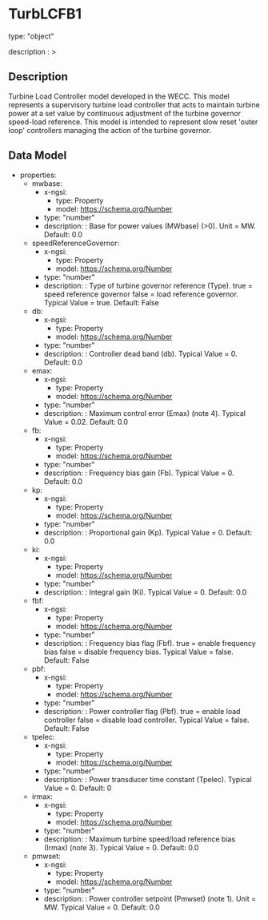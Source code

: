 # TurbLCFB1
type: "object"
description : >
## Description
Turbine Load Controller model developed in the WECC.  This model represents a supervisory turbine load controller that acts to maintain turbine power at a set value by continuous adjustment of the turbine governor speed-load reference. This model is intended to represent slow reset 'outer loop' controllers managing the action of the turbine governor.

## Data Model
  - properties:
    - mwbase:
      - x-ngsi:
        - type: Property
        - model: https://schema.org/Number
      - type: "number"
      - description: : Base for power values (MWbase) (>0).  Unit = MW. Default: 0.0
    - speedReferenceGovernor:
      - x-ngsi:
        - type: Property
        - model: https://schema.org/Number
      - type: "number"
      - description: : Type of turbine governor reference (Type). true = speed reference governor false = load reference governor. Typical Value = true. Default: False
    - db:
      - x-ngsi:
        - type: Property
        - model: https://schema.org/Number
      - type: "number"
      - description: : Controller dead band (db).  Typical Value = 0. Default: 0.0
    - emax:
      - x-ngsi:
        - type: Property
        - model: https://schema.org/Number
      - type: "number"
      - description: : Maximum control error (Emax) (note 4).  Typical Value = 0.02. Default: 0.0
    - fb:
      - x-ngsi:
        - type: Property
        - model: https://schema.org/Number
      - type: "number"
      - description: : Frequency bias gain (Fb).  Typical Value = 0. Default: 0.0
    - kp:
      - x-ngsi:
        - type: Property
        - model: https://schema.org/Number
      - type: "number"
      - description: : Proportional gain (Kp).  Typical Value = 0. Default: 0.0
    - ki:
      - x-ngsi:
        - type: Property
        - model: https://schema.org/Number
      - type: "number"
      - description: : Integral gain (Ki).  Typical Value = 0. Default: 0.0
    - fbf:
      - x-ngsi:
        - type: Property
        - model: https://schema.org/Number
      - type: "number"
      - description: : Frequency bias flag (Fbf). true = enable frequency bias false = disable frequency bias. Typical Value = false. Default: False
    - pbf:
      - x-ngsi:
        - type: Property
        - model: https://schema.org/Number
      - type: "number"
      - description: : Power controller flag (Pbf). true = enable load controller false = disable load controller. Typical Value = false. Default: False
    - tpelec:
      - x-ngsi:
        - type: Property
        - model: https://schema.org/Number
      - type: "number"
      - description: : Power transducer time constant (Tpelec).  Typical Value = 0. Default: 0
    - irmax:
      - x-ngsi:
        - type: Property
        - model: https://schema.org/Number
      - type: "number"
      - description: : Maximum turbine speed/load reference bias (Irmax) (note 3).  Typical Value = 0. Default: 0.0
    - pmwset:
      - x-ngsi:
        - type: Property
        - model: https://schema.org/Number
      - type: "number"
      - description: : Power controller setpoint (Pmwset) (note 1).  Unit = MW. Typical Value = 0. Default: 0.0
